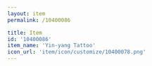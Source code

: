 ```yaml
---
layout: item
permalink: /10400086

title: Item
id: '10400086'
item_name: 'Yin-yang Tattoo'
icon_url: 'item/icon/customize/10400078.png'
---
```


